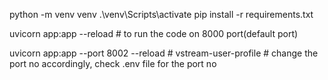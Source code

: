 python -m venv venv
.\venv\Scripts\activate 
pip install -r requirements.txt

uvicorn app:app --reload 
    # to run the code on 8000 port(default port)

uvicorn app:app --port 8002 --reload # vstream-user-profile
    # change the port no accordingly, check .env file for the port no